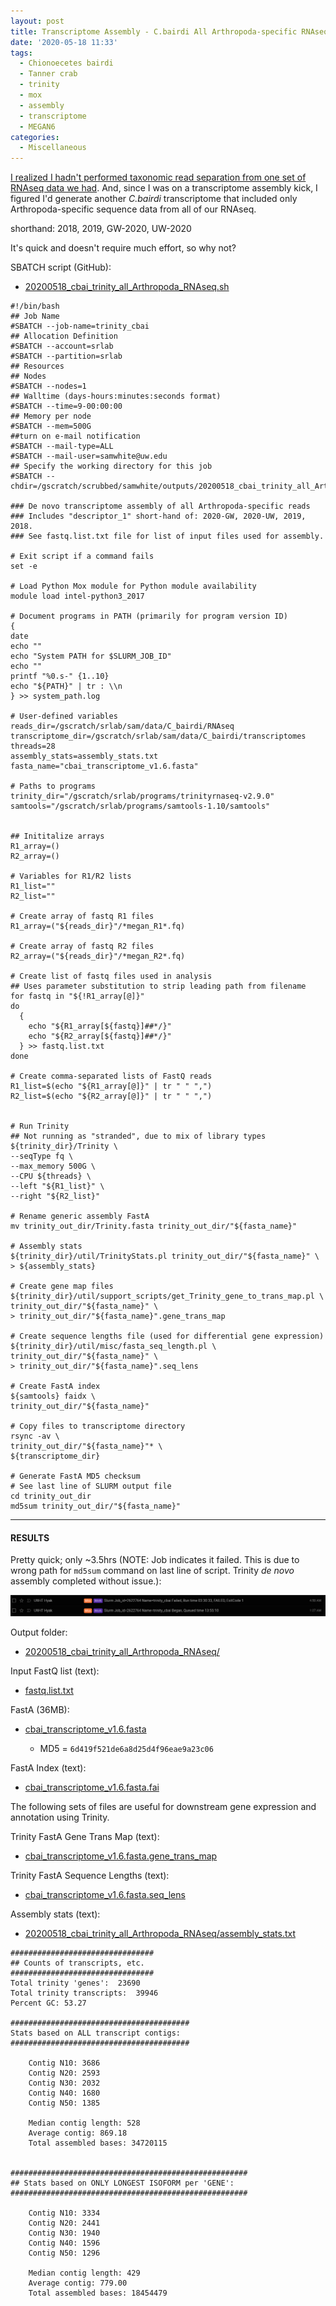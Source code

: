 ```yaml
---
layout: post
title: Transcriptome Assembly - C.bairdi All Arthropoda-specific RNAseq Data with Trinity on Mox
date: '2020-05-18 11:33'
tags:
  - Chionoecetes bairdi
  - Tanner crab
  - trinity
  - mox
  - assembly
  - transcriptome
  - MEGAN6
categories:
  - Miscellaneous
---
```

[I realized I hadn't performed taxonomic read separation from one set of RNAseq data we had](https://robertslab.github.io/sams-notebook/2020/05/18/Data-Wrangling-Arthropoda-and-Alveolata-D26-Pool-RNAseq-FastQ-Extractions.html). And, since I was on a transcriptome assembly kick, I figured I'd generate another _C.bairdi_ transcriptome that included only Arthropoda-specific sequence data from all of our RNAseq.  

shorthand: 2018, 2019, GW-2020, UW-2020

It's quick and doesn't require much effort, so why not?

SBATCH script (GitHub):

- [20200518_cbai_trinity_all_Arthropoda_RNAseq.sh](https://github.com/RobertsLab/sams-notebook/blob/master/sbatch_scripts/20200518_cbai_trinity_all_Arthropoda_RNAseq.sh)

```shell
#!/bin/bash
## Job Name
#SBATCH --job-name=trinity_cbai
## Allocation Definition
#SBATCH --account=srlab
#SBATCH --partition=srlab
## Resources
## Nodes
#SBATCH --nodes=1
## Walltime (days-hours:minutes:seconds format)
#SBATCH --time=9-00:00:00
## Memory per node
#SBATCH --mem=500G
##turn on e-mail notification
#SBATCH --mail-type=ALL
#SBATCH --mail-user=samwhite@uw.edu
## Specify the working directory for this job
#SBATCH --chdir=/gscratch/scrubbed/samwhite/outputs/20200518_cbai_trinity_all_Arthropoda_RNAseq

### De novo transcriptome assembly of all Arthropoda-specific reads
### Includes "descriptor_1" short-hand of: 2020-GW, 2020-UW, 2019, 2018.
### See fastq.list.txt file for list of input files used for assembly.

# Exit script if a command fails
set -e

# Load Python Mox module for Python module availability
module load intel-python3_2017

# Document programs in PATH (primarily for program version ID)
{
date
echo ""
echo "System PATH for $SLURM_JOB_ID"
echo ""
printf "%0.s-" {1..10}
echo "${PATH}" | tr : \\n
} >> system_path.log

# User-defined variables
reads_dir=/gscratch/srlab/sam/data/C_bairdi/RNAseq
transcriptome_dir=/gscratch/srlab/sam/data/C_bairdi/transcriptomes
threads=28
assembly_stats=assembly_stats.txt
fasta_name="cbai_transcriptome_v1.6.fasta"

# Paths to programs
trinity_dir="/gscratch/srlab/programs/trinityrnaseq-v2.9.0"
samtools="/gscratch/srlab/programs/samtools-1.10/samtools"


## Inititalize arrays
R1_array=()
R2_array=()

# Variables for R1/R2 lists
R1_list=""
R2_list=""

# Create array of fastq R1 files
R1_array=("${reads_dir}"/*megan_R1*.fq)

# Create array of fastq R2 files
R2_array=("${reads_dir}"/*megan_R2*.fq)

# Create list of fastq files used in analysis
## Uses parameter substitution to strip leading path from filename
for fastq in "${!R1_array[@]}"
do
  {
    echo "${R1_array[${fastq}]##*/}"
    echo "${R2_array[${fastq}]##*/}"
  } >> fastq.list.txt
done

# Create comma-separated lists of FastQ reads
R1_list=$(echo "${R1_array[@]}" | tr " " ",")
R2_list=$(echo "${R2_array[@]}" | tr " " ",")


# Run Trinity
## Not running as "stranded", due to mix of library types
${trinity_dir}/Trinity \
--seqType fq \
--max_memory 500G \
--CPU ${threads} \
--left "${R1_list}" \
--right "${R2_list}"

# Rename generic assembly FastA
mv trinity_out_dir/Trinity.fasta trinity_out_dir/"${fasta_name}"

# Assembly stats
${trinity_dir}/util/TrinityStats.pl trinity_out_dir/"${fasta_name}" \
> ${assembly_stats}

# Create gene map files
${trinity_dir}/util/support_scripts/get_Trinity_gene_to_trans_map.pl \
trinity_out_dir/"${fasta_name}" \
> trinity_out_dir/"${fasta_name}".gene_trans_map

# Create sequence lengths file (used for differential gene expression)
${trinity_dir}/util/misc/fasta_seq_length.pl \
trinity_out_dir/"${fasta_name}" \
> trinity_out_dir/"${fasta_name}".seq_lens

# Create FastA index
${samtools} faidx \
trinity_out_dir/"${fasta_name}"

# Copy files to transcriptome directory
rsync -av \
trinity_out_dir/"${fasta_name}"* \
${transcriptome_dir}

# Generate FastA MD5 checksum
# See last line of SLURM output file
cd trinity_out_dir
md5sum trinity_out_dir/"${fasta_name}"
```

---

#### RESULTS

Pretty quick; only ~3.5hrs (NOTE: Job indicates it failed. This is due to wrong path for `md5sum` command on last line of script. Trinity _de novo_ assembly completed without issue.):

![Trinity all Arthropoda-specific RNAseq runtime](https://github.com/RobertsLab/sams-notebook/blob/master/images/screencaps/20200518_cbai_trinity_all_Arthropoda_RNAseq_runtime.png?raw=true)


Output folder:

- [20200518_cbai_trinity_all_Arthropoda_RNAseq/](https://gannet.fish.washington.edu/Atumefaciens/20200518_cbai_trinity_all_Arthropoda_RNAseq/)

Input FastQ list (text):

- [fastq.list.txt](https://gannet.fish.washington.edu/Atumefaciens/20200518_cbai_trinity_all_Arthropoda_RNAseq/fastq.list.txt)

FastA (36MB):

- [cbai_transcriptome_v1.6.fasta](https://gannet.fish.washington.edu/Atumefaciens/20200518_cbai_trinity_all_Arthropoda_RNAseq/trinity_out_dir/cbai_transcriptome_v1.6.fasta)

  - MD5 = `6d419f521de6a8d25d4f96eae9a23c06`

FastA Index (text):

- [cbai_transcriptome_v1.6.fasta.fai](https://gannet.fish.washington.edu/Atumefaciens/20200518_cbai_trinity_all_Arthropoda_RNAseq/trinity_out_dir/cbai_transcriptome_v1.6.fasta.fai)

The following sets of files are useful for downstream gene expression and annotation using Trinity.

Trinity FastA Gene Trans Map (text):

- [cbai_transcriptome_v1.6.fasta.gene_trans_map](https://gannet.fish.washington.edu/Atumefaciens/20200518_cbai_trinity_all_Arthropoda_RNAseq/trinity_out_dir/cbai_transcriptome_v1.6.fasta.gene_trans_map)

Trinity FastA Sequence Lengths (text):

- [cbai_transcriptome_v1.6.fasta.seq_lens](https://gannet.fish.washington.edu/Atumefaciens/20200518_cbai_trinity_all_Arthropoda_RNAseq/trinity_out_dir/cbai_transcriptome_v1.6.fasta.seq_lens)


Assembly stats (text):

- [20200518_cbai_trinity_all_Arthropoda_RNAseq/assembly_stats.txt](https://gannet.fish.washington.edu/Atumefaciens/20200518_cbai_trinity_all_Arthropoda_RNAseq/assembly_stats.txt)

```
################################
## Counts of transcripts, etc.
################################
Total trinity 'genes':	23690
Total trinity transcripts:	39946
Percent GC: 53.27

########################################
Stats based on ALL transcript contigs:
########################################

	Contig N10: 3686
	Contig N20: 2593
	Contig N30: 2032
	Contig N40: 1680
	Contig N50: 1385

	Median contig length: 528
	Average contig: 869.18
	Total assembled bases: 34720115


#####################################################
## Stats based on ONLY LONGEST ISOFORM per 'GENE':
#####################################################

	Contig N10: 3334
	Contig N20: 2441
	Contig N30: 1940
	Contig N40: 1596
	Contig N50: 1296

	Median contig length: 429
	Average contig: 779.00
	Total assembled bases: 18454479
  ```
